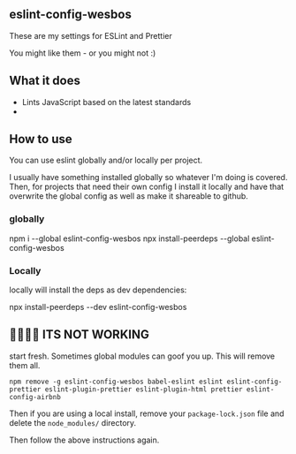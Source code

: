 ## eslint-config-wesbos

These are my settings for ESLint and Prettier

You might like them - or you might not :)

## What it does
* Lints JavaScript based on the latest standards
*

## How to use

You can use eslint globally and/or locally per project.

I usually have something installed globally so whatever I'm doing is covered. Then, for projects that need their own config I install it locally and have that overwrite the global config as well as make it shareable to github.


### globally

npm i --global eslint-config-wesbos
npx install-peerdeps --global eslint-config-wesbos

### Locally

locally will install the deps as dev dependencies:

npx install-peerdeps --dev eslint-config-wesbos

## 🤬🤬🤬🤬 ITS NOT WORKING

start fresh. Sometimes global modules can goof you up. This will remove them all.

`npm remove -g eslint-config-wesbos babel-eslint eslint eslint-config-prettier eslint-plugin-prettier eslint-plugin-html prettier eslint-config-airbnb`

Then if you are using a local install, remove your `package-lock.json` file and delete the `node_modules/` directory.

Then follow the above instructions again.
